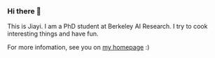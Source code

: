 ### Hi there 👋

This is Jiayi. I am a PhD student at Berkeley AI Research. I try to cook interesting things and have fun.

For more infomation, see you on [my homepage](https://jiayipan.com) :)
